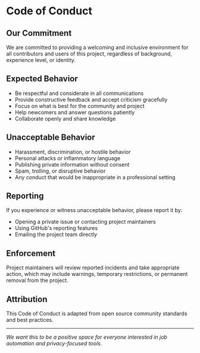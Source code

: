 # Code of Conduct

## Our Commitment

We are committed to providing a welcoming and inclusive environment for all contributors and users of this project, regardless of background, experience level, or identity.

## Expected Behavior

- Be respectful and considerate in all communications
- Provide constructive feedback and accept criticism gracefully
- Focus on what is best for the community and project
- Help newcomers and answer questions patiently
- Collaborate openly and share knowledge

## Unacceptable Behavior

- Harassment, discrimination, or hostile behavior
- Personal attacks or inflammatory language
- Publishing private information without consent
- Spam, trolling, or disruptive behavior
- Any conduct that would be inappropriate in a professional setting

## Reporting

If you experience or witness unacceptable behavior, please report it by:
- Opening a private issue or contacting project maintainers
- Using GitHub's reporting features
- Emailing the project team directly

## Enforcement

Project maintainers will review reported incidents and take appropriate action, which may include warnings, temporary restrictions, or permanent removal from the project.

## Attribution

This Code of Conduct is adapted from open source community standards and best practices.

---

*We want this to be a positive space for everyone interested in job automation and privacy-focused tools.*